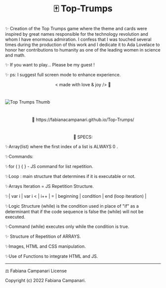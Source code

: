 # <p align="center"> 🀄️ Top-Trumps </p>

✨ Creation of the Top Trumps game where the theme and cards were inspired by great names responsible for the technology revolution and whom I have enormous admiration. I confess that I was touched several times during the production of this work and I dedicate it to Ada Lovelace to honor her contributions to humanity as one of the leading women in science and math.

✨ If you want to play... Please be my guest !

✨ ps: I suggest full screen mode to enhance experience.


  <p align="center"> < made with love & joy /> 🤎  </p>
  
  #

![Top Trumps Thumb](https://user-images.githubusercontent.com/113218619/202858402-a9251f4d-d2ba-4d93-a8ad-78c77071240c.png)

#

 <p align="center"> 🚀 https://fabianacampanari.github.io/Top-Trumps/ </p>

#

 <p align="center"> 📌 SPECS: </p>

✨Array(list) where the first index of a list is ALWAYS 0 .

✨Commands:

✨for ( ) { } - JS command for list repetition.

✨Loop : main structure that determines if it is executable or not.

✨Arrays Iteration = JS Repetition Structure.

✨| var i | var i < | i++ | = | beginning | condition | end (loop iteration) |

✨Logic Structure (while) is the condition used in place of "if" as a determinant that if the code sequence is false the (while) will not be executed.

✨Command (while) executes only while the condition is true.

✨ Structure of Repetition of ARRAYS.

✨Images, HTML and CSS manipulation.

✨Use of Functions to integrate HTML and JS.
______________________________________________________________________________________________

⚖️ Fabiana Campanari License

 Copyright (c) 2022 Fabiana Campanari.





